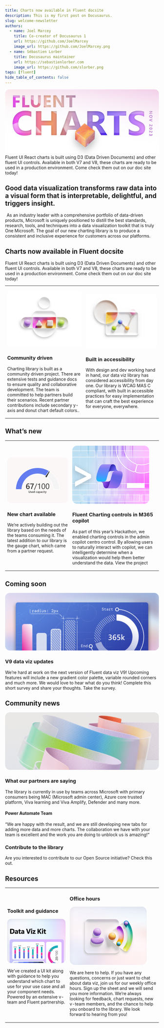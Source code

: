 ```yaml
---
title: Charts now available in Fluent docsite
description: This is my first post on Docusaurus.
slug: welcome-newsletter
authors:
  - name: Joel Marcey
    title: Co-creator of Docusaurus 1
    url: https://github.com/JoelMarcey
    image_url: https://github.com/JoelMarcey.png
  - name: Sébastien Lorber
    title: Docusaurus maintainer
    url: https://sebastienlorber.com
    image_url: https://github.com/slorber.png
tags: [fluent]
hide_table_of_contents: false
---
```

![Cover](./images/newsletter-nov-2023/img_header.png)
Fluent UI React charts is built using D3 (Data Driven Documents) and other fluent UI controls. Available in both V7 and V8, these charts are ready to be used in a production environment. Come check them out on our doc site today!

<!-- truncate -->

## Good data visualization transforms raw data into a visual form that is interpretable, delightful, and triggers insight.
 
As an industry leader with a comprehensive portfolio of data-driven products, Microsoft is uniquely positioned to distill the best standards, research, tools, and techniques into a data visualization toolkit that is truly One Microsoft. The goal of our new charting library is to produce a consistent and inclusive experience for customers across our platforms.
 
## Charts now available in Fluent docsite
Fluent UI React charts is built using D3 (Data Driven Documents) and other fluent UI controls. Available in both V7 and V8, these charts are ready to be used in a production environment. Come check them out on our doc site today!

<table>
<tr style={{border:"0"}}>
<td style={{border:"0", verticalAlign:"top"}}>

![Community driven](./images/newsletter-nov-2023/img_community_driven.png)
### Community driven 
Charting library is built as a community driven project. There are extensive tests and guidance docs to ensure quality and collaborative development. The team is committed to help partners build their scenarios. Recent partner contributions include secondary y-axis and donut chart default colors..
 
</td>
<td style={{border:"0", verticalAlign:"top"}}>

![Accessibility](./images/newsletter-nov-2023/img_accessibility.png)
### Built in accessibility
With design and dev working hand in hand, our data viz library has considered accessibility from day one. Our library is WCAG MAS C compliant, with built in accessible practices for easy implementation that can craft the best experience for everyone, everywhere.

</td>
</tr>
</table>

## What’s new

<table>
<tr style={{border:"0"}}>
<td style={{border:"0", verticalAlign:"top"}}>

![New Chart available](./images/newsletter-nov-2023/img_new_chart.png)
### New chart available
We’re actively building out the library based on the needs of the teams consuming it. The latest addition to our library is the gauge chart, which came from a partner request.

</td>
<td style={{border:"0", verticalAlign:"top"}}>

![Fluent Charting controls in M365 copilot](./images/newsletter-nov-2023/img_m365_copilot.png)
### Fluent Charting controls in M365 copilot
As part of this year’s Hackathon, we enabled charting controls in the admin copilot centro control. By allowing users to naturally interact with copilot, we can intelligently determine when a visualization would help them better understand the data. View the project

</td>
</tr>
</table>

## Coming soon
![Coming soon](./images/newsletter-nov-2023/img_coming_soon.png)
### V9 data viz updates
We’re hard at work on the next version of Fluent data viz V9! Upcoming features will include a new gradient color palette, variable rounded corners and much more. We would love to hear what do you think! Complete this short survey and share your thoughts. Take the survey.

## Community news 
![Community news](./images/newsletter-nov-2023/img_community_news.png)
### What our partners are saying 
The library is currently in use by teams across Microsoft with primary consumers being MAC (Microsoft admin center), Azure core trusted platform, Viva learning and Viva Amplify, Defender and many more.
 
#### Power Automate Team
“We are happy with the result, and we are still developing new tabs for adding more data and more charts. The collaboration we have with your team is excellent and the work you are doing to unblock us is amazing!“
 
### Contribute to the library
Are you interested to contribute to our Open Source initiative? Check this out.

## Resources

<table>
<tr style={{border:"0"}}>
<td style={{border:"0", verticalAlign:"top"}}>

### Toolkit and guidance
![Data Viz Kit](./images/newsletter-nov-2023/img_toolkit.png)

We’ve created a UI kit along with guidance to help you understand which chart to use for your use case and all your component needs. Powered by an extensive v-team and Fluent partnership.

</td>
<td style={{border:"0", verticalAlign:"top"}}>
 
### Office hours
![Office hours](./images/newsletter-nov-2023/img_office_hours.png)

We are here to help. If you have any questions, concerns or just want to chat about data viz, join us for our weekly office hours. Sign up the sheet and we will send you more information.
We’re always looking for feedback, chart requests, new v-team members, and the chance to help you onboard to the library. We look forward to hearing from you!

</td>
</tr>
</table>

